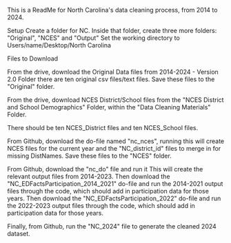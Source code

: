 This is a ReadMe for North Carolina's data cleaning process, from 2014 to 2024.

Setup
Create a folder for NC. Inside that folder, create three more folders: "Original", "NCES" and "Output"
Set the working directory to Users/name/Desktop/North Carolina

Files to Download

From the drive, download the Original Data files from 2014-2024 -  Version 2.0 Folder
there are ten original csv files/text files.
Save these files to the "Original" folder.

From the drive, download NCES District/School files from the "NCES District and School Demographics" Folder, within the "Data Cleaning Materials" Folder.

There should be ten NCES_District files and ten NCES_School files.

From Github, download the do-file named "nc_nces", running this will create NCES files for the current year and the "NC_district_id" files to merge in for missing DistNames.
Save these files to the "NCES" folder.

From Github, download the "nc_do" file and run it
This will create the relevant output files from 2014-2023.
Then download the "NC_EDFactsParticipation_2014_2021" do-file and run the 2014-2021 output files through the code, which should add in participation data for those years.
Then download the "NC_EDFactsParticipation_2022" do-file and run the 2022-2023 output files through the code, which should add in participation data for those years.

Finally, from Github, run the "NC_2024" file to generate the cleaned 2024 dataset.
